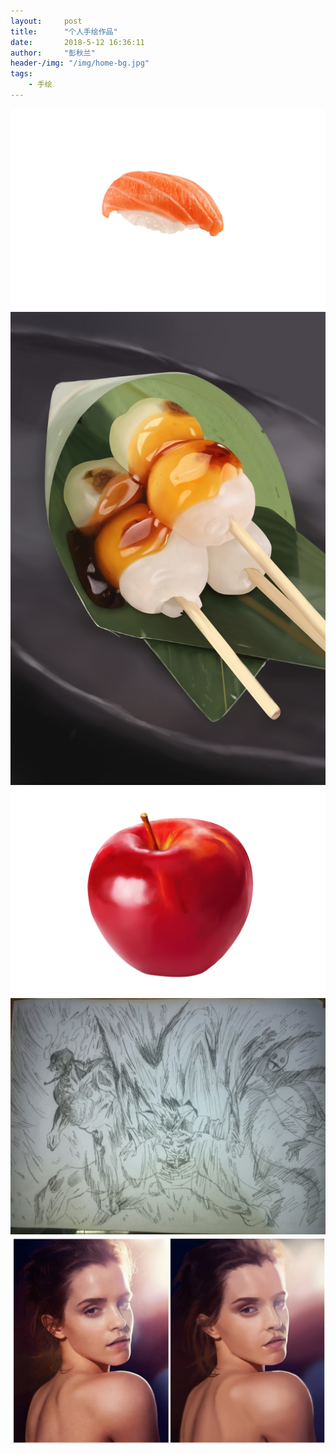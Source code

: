```yaml
---
layout:     post
title:      "个人手绘作品"
date:       2018-5-12 16:36:11
author:     "彭秋兰"
header-/img: "/img/home-bg.jpg"
tags:
    - 手绘
---
```

![](/img/design/sh/1.jpg)
![](/img/design/sh/2.jpg)
![](/img/design/sh/3.jpg)
![](/img/design/sh/4.jpg)
![](/img/design/sh/5.jpg)
